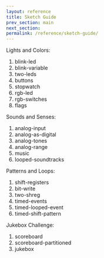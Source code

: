 ```yaml
---
layout: reference
title: Sketch Guide
prev_section: main
next_section: 
permalink: /reference/sketch-guide/
---
```


Lights and Colors:

1. blink-led
2. blink-variable
3. two-leds
4. buttons
5. stopwatch
6. rgb-led
7. rgb-switches
8. flags

Sounds and Senses:

1. analog-input
2. analog-as-digital
3. analog-tones
4. analog-range
5. music
6. looped-soundtracks

Patterns and Loops:

1. shift-registers
2. bit-write
3. two-shreg
4. timed-events
5. timed-looped-event
6. timed-shift-pattern

Jukebox Challenge:

1. scoreboard
2. scoreboard-partitioned
3. jukebox


